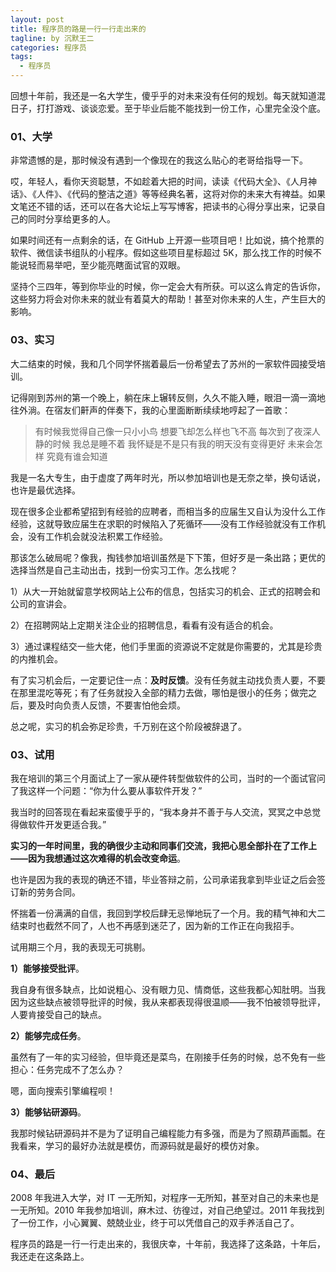 ```yaml
---
layout: post
title: 程序员的路是一行一行走出来的
tagline: by 沉默王二
categories: 程序员
tags: 
  - 程序员
---
```


回想十年前，我还是一名大学生，傻乎乎的对未来没有任何的规划。每天就知道混日子，打打游戏、谈谈恋爱。至于毕业后能不能找到一份工作，心里完全没个底。

<!--more-->
### 01、大学


非常遗憾的是，那时候没有遇到一个像现在的我这么贴心的老哥给指导一下。

哎，年轻人，看你天资聪慧，不如趁着大把的时间，读读《代码大全》、《人月神话》、《人件》、《代码的整洁之道》等等经典名著，这将对你的未来大有裨益。如果文笔还不错的话，还可以在各大论坛上写写博客，把读书的心得分享出来，记录自己的同时分享给更多的人。

如果时间还有一点剩余的话，在 GitHub 上开源一些项目吧！比如说，搞个抢票的软件、微信读书组队的小程序。假如这些项目星标超过 5K，那么找工作的时候不能说轻而易举吧，至少能亮瞎面试官的双眼。

坚持个三四年，等到你毕业的时候，你一定会大有所获。可以这么肯定的告诉你，这些努力将会对你未来的就业有着莫大的帮助！甚至对你未来的人生，产生巨大的影响。

### 03、实习

大二结束的时候，我和几个同学怀揣着最后一份希望去了苏州的一家软件园接受培训。

记得刚到苏州的第一个晚上，躺在床上辗转反侧，久久不能入睡，眼泪一滴一滴地往外淌。在宿友们鼾声的伴奏下，我的心里面断断续续地哼起了一首歌：

>有时候我觉得自己像一只小小鸟
想要飞却怎么样也飞不高
每次到了夜深人静的时候
我总是睡不着
我怀疑是不是只有我的明天没有变得更好
未来会怎样
究竟有谁会知道

我是一名大专生，由于虚度了两年时光，所以参加培训也是无奈之举，换句话说，也许是最优选择。

现在很多企业都希望招到有经验的应聘者，而相当多的应届生又自认为没什么工作经验，这就导致应届生在求职的时候陷入了死循环——没有工作经验就没有工作机会，没有工作机会就没法积累工作经验。

那该怎么破局呢？像我，掏钱参加培训虽然是下下策，但好歹是一条出路；更优的选择当然是自己主动出击，找到一份实习工作。怎么找呢？

1）从大一开始就留意学校网站上公布的信息，包括实习的机会、正式的招聘会和公司的宣讲会。

2）在招聘网站上定期关注企业的招聘信息，看看有没有适合的机会。

3）通过课程结交一些大佬，他们手里面的资源说不定就是你需要的，尤其是珍贵的内推机会。

有了实习机会后，一定要记住一点：**及时反馈**。没有任务就主动找负责人要，不要在那里混吃等死；有了任务就投入全部的精力去做，哪怕是很小的任务；做完之后，要及时向负责人反馈，不要害怕他会烦。

总之呢，实习的机会弥足珍贵，千万别在这个阶段被辞退了。

### 03、试用

我在培训的第三个月面试上了一家从硬件转型做软件的公司，当时的一个面试官问了我这样一个问题：“你为什么要从事软件开发？”

我当时的回答现在看起来蛮傻乎乎的，“我本身并不善于与人交流，冥冥之中总觉得做软件开发更适合我。”

**实习的一年时间里，我的确很少主动和同事们交流，我把心思全部扑在了工作上——因为我想通过这次难得的机会改变命运**。

也许是因为我的表现的确还不错，毕业答辩之前，公司承诺我拿到毕业证之后会签订新的劳务合同。

怀揣着一份满满的自信，我回到学校后肆无忌惮地玩了一个月。我的精气神和大二结束时也截然不同了，人也不再感到迷茫了，因为新的工作正在向我招手。

试用期三个月，我的表现无可挑剔。

**1）能够接受批评**。

我自身有很多缺点，比如说粗心、没有眼力见、情商低，这些我都心知肚明。当我因为这些缺点被领导批评的时候，我从来都表现得很温顺——我不怕被领导批评，人要肯接受自己的缺点。

**2）能够完成任务**。

虽然有了一年的实习经验，但毕竟还是菜鸟，在刚接手任务的时候，总不免有一些担心：任务完成不了怎么办？

嗯，面向搜索引擎编程呗！

**3）能够钻研源码**。

我那时候钻研源码并不是为了证明自己编程能力有多强，而是为了照葫芦画瓢。在我看来，学习的最好办法就是模仿，而源码就是最好的模仿对象。


### 04、最后

2008 年我进入大学，对 IT 一无所知，对程序一无所知，甚至对自己的未来也是一无所知。2010 年我参加培训，麻木过、彷徨过，对自己绝望过。2011 年我找到了一份工作，小心翼翼、兢兢业业，终于可以凭借自己的双手养活自己了。

程序员的路是一行一行走出来的，我很庆幸，十年前，我选择了这条路，十年后，我还走在这条路上。

